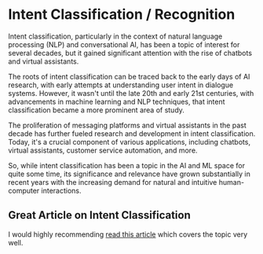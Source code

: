 # Intent Classification / Recognition
Intent classification, particularly in the context of natural language processing (NLP) and conversational AI, has been a topic of interest for several decades, but it gained significant attention with the rise of chatbots and virtual assistants.

The roots of intent classification can be traced back to the early days of AI research, with early attempts at understanding user intent in dialogue systems. However, it wasn't until the late 20th and early 21st centuries, with advancements in machine learning and NLP techniques, that intent classification became a more prominent area of study.

The proliferation of messaging platforms and virtual assistants in the past decade has further fueled research and development in intent classification. Today, it's a crucial component of various applications, including chatbots, virtual assistants, customer service automation, and more.

So, while intent classification has been a topic in the AI and ML space for quite some time, its significance and relevance have grown substantially in recent years with the increasing demand for natural and intuitive human-computer interactions.

## Great Article on Intent Classification
I would highly recommending [read this article](https://medium.com/aimonks/intent-classification-generative-ai-based-application-architecture-3-79d2927537b4) which covers the topic very well.
